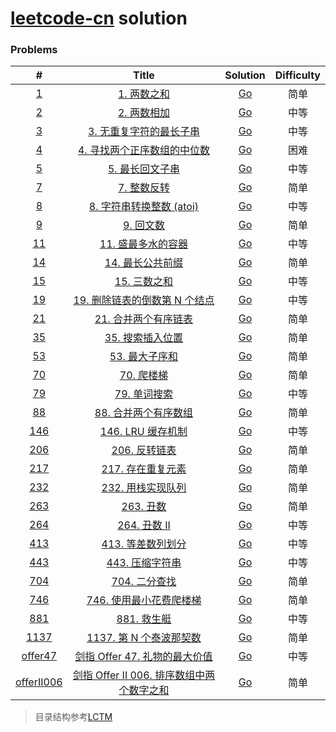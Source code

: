 # [leetcode-cn](https://leetcode-cn.com/) solution



### Problems
|                   #                   |                                                    Title                                                    |               Solution                | Difficulty |
| :-----------------------------------: | :---------------------------------------------------------------------------------------------------------: | :-----------------------------------: | :--------: |
|        [1](./algorithms/0001)         |                          [1. 两数之和](https://leetcode-cn.com/problems/two-sum/)                           |    [Go](./algorithms/0001/main.go)    |    简单    |
|        [2](./algorithms/0002)         |                      [2. 两数相加](https://leetcode-cn.com/problems/add-two-numbers/)                       |    [Go](./algorithms/0002/main.go)    |    中等    |
|        [3](./algorithms/0003)         | [3. 无重复字符的最长子串](https://leetcode-cn.com/problems/longest-substring-without-repeating-characters/) |    [Go](./algorithms/0003/main.go)    |    中等    |
|        [4](./algorithms/0004)         |        [4. 寻找两个正序数组的中位数](https://leetcode-cn.com/problems/median-of-two-sorted-arrays/)         |    [Go](./algorithms/0004/main.go)    |    困难    |
|        [5](./algorithms/0005)         |             [5. 最长回文子串](https://leetcode-cn.com/problems/longest-palindromic-substring/)              |    [Go](./algorithms/0005/main.go)    |    中等    |
|        [7](./algorithms/0007)         |                      [7. 整数反转](https://leetcode-cn.com/problems/reverse-integer/)                       |    [Go](./algorithms/0007/main.go)    |    简单    |
|        [8](./algorithms/0008)         |            [8. 字符串转换整数 (atoi)](https://leetcode-cn.com/problems/string-to-integer-atoi/)             |    [Go](./algorithms/0008/main.go)    |    中等    |
|        [9](./algorithms/0009)         |                      [9. 回文数](https://leetcode-cn.com/problems/palindrome-number/)                       |    [Go](./algorithms/0009/main.go)    |    简单    |
|        [11](./algorithms/0011)        |              [11. 盛最多水的容器](https://leetcode-cn.com/problems/container-with-most-water/)              |    [Go](./algorithms/0011/main.go)    |    中等    |
|        [14](./algorithms/0014)        |                 [14. 最长公共前缀](https://leetcode-cn.com/problems/longest-common-prefix/)                 |    [Go](./algorithms/0014/main.go)    |    简单    |
|        [15](./algorithms/0015)        |                           [15. 三数之和](https://leetcode-cn.com/problems/3sum/)                            |    [Go](./algorithms/0015/main.go)    |    中等    |
|        [19](./algorithms/0019)        |     [19. 删除链表的倒数第 N 个结点](https://leetcode-cn.com/problems/remove-nth-node-from-end-of-list/)     |    [Go](./algorithms/0019/main.go)    |    中等    |
|        [21](./algorithms/0021)        |              [21. 合并两个有序链表](https://leetcode-cn.com/problems/merge-two-sorted-lists/)               |    [Go](./algorithms/0021/main.go)    |    简单    |
|        [35](./algorithms/0035)        |                [35. 搜索插入位置](https://leetcode-cn.com/problems/search-insert-position/)                 |    [Go](./algorithms/0035/main.go)    |    简单    |
|        [53](./algorithms/0053)        |                    [53. 最大子序和](https://leetcode-cn.com/problems/maximum-subarray/)                     |    [Go](./algorithms/0053/main.go)    |    简单    |
|        [70](./algorithms/0070)        |                       [70. 爬楼梯](https://leetcode-cn.com/problems/climbing-stairs/)                       |    [Go](./algorithms/0070/main.go)    |    简单    |
|        [79](./algorithms/0079)        |                        [79. 单词搜索](https://leetcode-cn.com/problems/word-search/)                        |    [Go](./algorithms/0079/main.go)    |    中等    |
|        [88](./algorithms/0088)        |                [88. 合并两个有序数组](https://leetcode-cn.com/problems/merge-sorted-array/)                 |    [Go](./algorithms/0088/main.go)    |    简单    |
|       [146](./algorithms/0146)        |                      [146. LRU 缓存机制](https://leetcode-cn.com/problems/lru-cache/)                       |    [Go](./algorithms/0146/main.go)    |    中等    |
|       [206](./algorithms/0206)        |                   [206. 反转链表](https://leetcode-cn.com/problems/reverse-linked-list/)                    |    [Go](./algorithms/0206/main.go)    |    简单    |
|       [217](./algorithms/0217)        |                  [217. 存在重复元素](https://leetcode-cn.com/problems/contains-duplicate/)                  |    [Go](./algorithms/0217/main.go)    |    简单    |
|       [232](./algorithms/0232)        |             [232. 用栈实现队列](https://leetcode-cn.com/problems/implement-queue-using-stacks/)             |    [Go](./algorithms/0232/main.go)    |    简单    |
|       [263](./algorithms/0263)        |                         [263. 丑数](https://leetcode-cn.com/problems/ugly-number/)                          |    [Go](./algorithms/0263/main.go)    |    简单    |
|       [264](./algorithms/0264)        |                      [264. 丑数 II](https://leetcode-cn.com/problems/ugly-number-ii/)                       |    [Go](./algorithms/0264/main.go)    |    中等    |
|       [413](./algorithms/0413)        |                  [413. 等差数列划分](https://leetcode-cn.com/problems/arithmetic-slices/)                   |    [Go](./algorithms/0413/main.go)    |    中等    |
|       [443](./algorithms/0443)        |                   [443. 压缩字符串](https://leetcode-cn.com/problems/string-compression/)                   |    [Go](./algorithms/0443/main.go)    |    中等    |
|       [704](./algorithms/0704)        |                      [704. 二分查找](https://leetcode-cn.com/problems/binary-search/)                       |    [Go](./algorithms/0704/main.go)    |    简单    |
|       [746](./algorithms/0746)        |            [746. 使用最小花费爬楼梯](https://leetcode-cn.com/problems/min-cost-climbing-stairs/)            |    [Go](./algorithms/0746/main.go)    |    简单    |
|       [881](./algorithms/0881)        |                    [881. 救生艇](https://leetcode-cn.com/problems/boats-to-save-people/)                    |    [Go](./algorithms/0881/main.go)    |    中等    |
|       [1137](./algorithms/1137)       |             [1137. 第 N 个泰波那契数](https://leetcode-cn.com/problems/n-th-tribonacci-number/)             |    [Go](./algorithms/1137/main.go)    |    简单    |
|    [offer47](./algorithms/offer47)    |       [剑指 Offer 47. 礼物的最大价值](https://leetcode-cn.com/problems/li-wu-de-zui-da-jie-zhi-lcof/)       |  [Go](./algorithms/offer47/main.go)   |    中等    |
| [offerII006](./algorithms/offerII006) |            [剑指 Offer II 006. 排序数组中两个数字之和](https://leetcode-cn.com/problems/kLl5u1/)            | [Go](./algorithms/offerII006/main.go) |    简单    |



> 目录结构参考[LCTM](https://github.com/passionatefool/LCTM)
